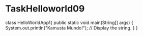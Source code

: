 # TaskHelloworld09
class HelloWorldApp1{
    public static void main(String[] args) {
        System.out.println("Kamusta Mundo!"); // Display the string.
    }
}
